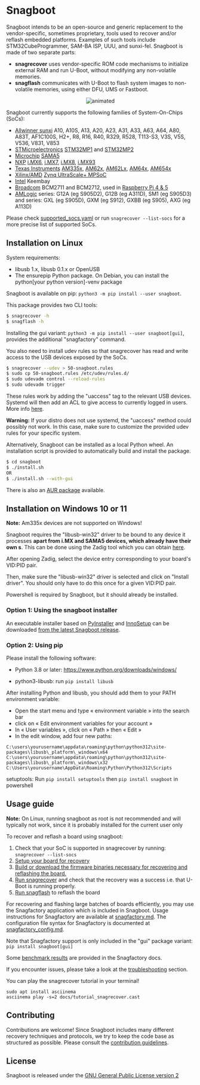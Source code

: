 # Snagboot

Snagboot intends to be an open-source and generic replacement to the
vendor-specific, sometimes proprietary, tools used to recover and/or reflash
embedded platforms. Examples of such tools include STM32CubeProgrammer, SAM-BA
ISP, UUU, and sunxi-fel. Snagboot is made of two separate parts:

- **snagrecover** uses vendor-specific ROM code mechanisms to initialize
  external RAM and run U-Boot, without modifying any non-volatile
  memories.
- **snagflash** communicates with U-Boot to flash system images to non-volatile
  memories, using either DFU, UMS or Fastboot.

<p align="center">
  <img src="docs/tutorial_snagrecover.gif" alt="animated" />
</p>

Snagboot currently supports the following families of System-On-Chips (SoCs):

 * [Allwinner sunxi](https://linux-sunxi.org/) A10, A10S, A13, A20, A23, A31, A33, A63, A64, A80, A83T, AF1C100S, H2+, R8, R16, R40, R329, R528, T113-S3, V3S, V5S, V536, V831, V853
 * [STMicroelectronics](http://st.com/) [STM32MP1](https://www.st.com/en/microcontrollers-microprocessors/stm32mp1-series.html) and [STM32MP2](https://www.st.com/en/microcontrollers-microprocessors/stm32mp2-series.html)
 * [Microchip](https://www.microchip.com/) [SAMA5](https://www.microchip.com/en-us/products/microprocessors/32-bit-mpus/sama5)
 * [NXP](https://www.nxp.com/) [i.MX6](https://www.nxp.com/products/processors-and-microcontrollers/arm-processors/i-mx-applications-processors/i-mx-6-processors:IMX6X_SERIES), [i.MX7](https://www.nxp.com/products/processors-and-microcontrollers/arm-processors/i-mx-applications-processors/i-mx-7-processors:IMX7-SERIES), [i.MX8](https://www.nxp.com/products/processors-and-microcontrollers/arm-processors/i-mx-applications-processors/i-mx-8-applications-processors:IMX8-SERIES), [i.MX93](https://www.nxp.com/products/processors-and-microcontrollers/arm-processors/i-mx-applications-processors/i-mx-9-processors/i-mx-93-applications-processor-family-arm-cortex-a55-ml-acceleration-power-efficient-mpu:i.MX93)
 * [Texas Instruments](https://www.ti.com) [AM335x](https://www.ti.com/product/AM3358), [AM62x](https://www.ti.com/product/AM625), [AM62Lx](https://www.ti.com/product/AM62L), [AM64x](https://www.ti.com/product/AM6442), [AM654x](https://www.ti.com/product/AM6548)
 * [Xilinx/AMD](https://www.amd.com/) [Zynq UltraScale+ MPSoC](https://www.amd.com/en/products/adaptive-socs-and-fpgas/soc/zynq-ultrascale-plus-mpsoc.html)
 * [Intel](https://www.intel.com/) Keembay
 * [Broadcom](https://www.broadcom.com/) BCM2711 and BCM2712, used in [Raspberry Pi 4 & 5](https://www.raspberrypi.com/documentation/computers/processors.html)
 * [AMLogic](https://www.amlogic.com/#Products) series: G12A (eg S905D2), G12B (eg A311D), SM1 (eg S905D3) and series: GXL (eg S905D), GXM (eg S912), GXBB (eg S905), AXG (eg A113D)


Please check [supported_socs.yaml](https://github.com/bootlin/snagboot/blob/main/src/snagrecover/supported_socs.yaml)
or run `snagrecover --list-socs` for a more precise list of supported SoCs.

## Installation on Linux

System requirements:

 * libusb 1.x, libusb 0.1.x or OpenUSB
 * The ensurepip Python package. On Debian, you can install the
   python[your python version]-venv package

Snagboot is available on pip: `python3 -m pip install --user snagboot`.

This package provides two CLI tools:

```bash
$ snagrecover -h
$ snagflash -h
```

Installing the gui variant: `python3 -m pip install --user snagboot[gui]`, provides the additional "snagfactory" command.

You also need to install udev rules so that snagrecover has read and write
access to the USB devices exposed by the SoCs.

```bash
$ snagrecover --udev > 50-snagboot.rules
$ sudo cp 50-snagboot.rules /etc/udev/rules.d/
$ sudo udevadm control --reload-rules
$ sudo udevadm trigger
```

These rules work by adding the "uaccess" tag to the relevant USB devices.
Systemd will then add an ACL to give access to currently logged in users. More
info
[here](https://enotty.pipebreaker.pl/2012/05/23/linux-automatic-user-acl-management/).

**Warning:** If your distro does not use systemd, the "uaccess" method could
possibly not work. In this case, make sure to customize the provided udev rules
for your specific system.

Alternatively, Snagboot can be installed as a local Python wheel. An
installation script is provided to automatically build and install the package.

```bash
$ cd snagboot
$ ./install.sh
OR
$ ./install.sh --with-gui
```

There is also an [AUR package](https://aur.archlinux.org/packages/snagboot)
available.

## Installation on Windows 10 or 11

**Note:** Am335x devices are not supported on Windows!

Snagboot requires the "libusb-win32" driver to be bound to any device it
processes **apart from i.MX and SAMA5 devices, which already have their own
s**. This can be done using the Zadig tool which you can obtain [here](https://github.com/pbatard/libwdi/releases/download/v1.5.1/zadig-2.9.exe).


After opening Zadig, select the device entry corresponding to your board's
VID:PID pair.

Then, make sure the "libusb-win32" driver is selected and click on "Install
driver". You should only have to do this once for a given VID:PID pair.

Powershell is required by Snagboot, but it should already be installed.

### Option 1: Using the snagboot installer

An executable installer based on [PyInstaller](https://pyinstaller.org/en/stable/) and [InnoSetup](https://jrsoftware.org/isinfo.php) can be downloaded [from the latest Snagboot release](https://github.com/bootlin/snagboot/releases/latest/download/snagboot_installer_win64.exe).

### Option 2: Using pip

Please install the following software:

- Python 3.8 or later: https://www.python.org/downloads/windows/

- python3-libusb: run `pip install libusb`

After installing Python and libusb, you should add them to your PATH environment variable:

- Open the start menu and type « environment variable » into the search bar
- click on « Edit environment variables for your account »
- In « User variables », click on « Path » then « Edit »
- In the edit window, add four new paths:

```
C:\users\yourusername\appdata\roaming\python\python312\site-packages\libusb\_platform\_windows\x64
C:\users\yourusername\appdata\roaming\python\python312\site-packages\libusb\_platform\_windows\x32
C:\Users\yourusername\AppData\Roaming\Python\Python312\Scripts
```

setuptools: Run `pip install setuptools` then  `pip install snagboot` in powershell

## Usage guide

**Note:** On Linux, running snagboot as root is not recommended and will typically not
work, since it is probably installed for the current user only

To recover and reflash a board using snagboot:

1. Check that your SoC is supported in snagrecover by running: `snagrecover --list-socs`
2. [Setup your board for recovery](https://github.com/bootlin/snagboot/blob/main/docs/board_setup.md)
3. [Build or download the firmware binaries necessary for recovering and reflashing the board.](https://github.com/bootlin/snagboot/blob/main/docs/fw_binaries.md)
4. [Run snagrecover](https://github.com/bootlin/snagboot/blob/main/docs/snagrecover.md) and check that the recovery was a success i.e. that U-Boot is running properly.
5. [Run snagflash](https://github.com/bootlin/snagboot/blob/main/docs/snagflash.md) to reflash the board



For recovering and flashing large batches of boards efficiently, you may use the Snagfactory application which is included in Snagboot. Usage instructions for Snagfactory are available at [snagfactory.md](https://github.com/bootlin/snagboot/blob/main/docs/snagfactory.md). The configuration file syntax for Snagfactory is documented at [snagfactory_config.md](https://github.com/bootlin/snagboot/blob/main/docs/snagfactory_config.md).


Note that Snagfactory support is only included in the "gui" package variant: `pip install snagboot[gui]`

Some [benchmark results](https://github.com/bootlin/snagboot/blob/main/docs/snagfactory_benchmarks.md) are provided in the Snagfactory docs.

If you encounter issues, please take a look at the
[troubleshooting](https://github.com/bootlin/snagboot/blob/main/docs/troubleshooting.md) section.

You can play the snagrecover tutorial in your terminal!

```
sudo apt install asciinema
asciinema play -s=2 docs/tutorial_snagrecover.cast
```

## Contributing

Contributions are welcome! Since Snagboot includes many different recovery
techniques and protocols, we try to keep the code base as structured as
possible. Please consult the [contribution guidelines](https://github.com/bootlin/snagboot/blob/main/CONTRIBUTING.md).

## License

Snagboot is released under the [GNU General Public License version 2](https://github.com/bootlin/snagboot/blob/main/LICENSE)
